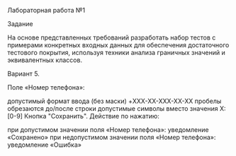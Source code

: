 Лабораторная работа №1

Задание

На основе представленных требований разработать набор тестов с примерами конкретных входных данных для обеспечения достаточного тестового покрытия, используя техники анализа граничных значений и эквивалентных классов.

Вариант 5.

Поле «Номер телефона»:

допустимый формат ввода (без маски) +XXX-XX-XXX-XX-XX
пробелы обрезаются до/после строки
допустимые символы вместо значения Х: [0-9]
Кнопка "Сохранить". Действие по нажатию:

при допустимом значении поля «Номер телефона»: уведомление «Сохранено»
при недопустимом значении поля «Номер телефона»: уведомление «Ошибка»
